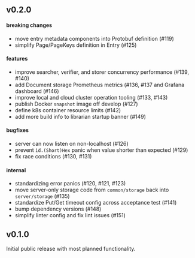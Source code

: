 
## v0.2.0

#### breaking changes
- move entry metadata components into Protobuf definition (#119)
- simplify Page/PageKeys definition in Entry (#125)

#### features
- improve searcher, verifier, and storer concurrency performance (#139, #140)
- add Document storage Prometheus metrics (#136, #137 and Grafana dashboard (#146)
- improve local and cloud cluster operation tooling (#133, #143)
- publish Docker `snapshot` image off develop (#127)
- define k8s container resource limits (#142)
- add more build info to librarian startup banner (#149)

#### bugfixes
- server can now listen on non-localhost (#126)
- prevent `id.(Short)Hex` panic when value shorter than expected (#129)
- fix race conditions (#130, #131)

#### internal
- standardizing error panics (#120, #121, #123)
- move server-only storage code from `common/storage` back into `server/storage` (#135)
- standardize Put/Get timeout config across acceptance test (#141)
- bump dependency versions (#148)
- simplify linter config and fix lint issues (#151)


## v0.1.0

Initial public release with most planned functionality.
